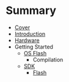 # Summary

* [Cover](README.md)
* [Introduction](documentation/Introduction.md)
* [Hardware](documentation/Hardware.md)
* Getting Started
   * [OS Flash](documentation/OsFlash.md)
       * Compilation
   * [SDK](documentation/Sdk.md)
       * [Flash](documentation/SdkFlash.md)

